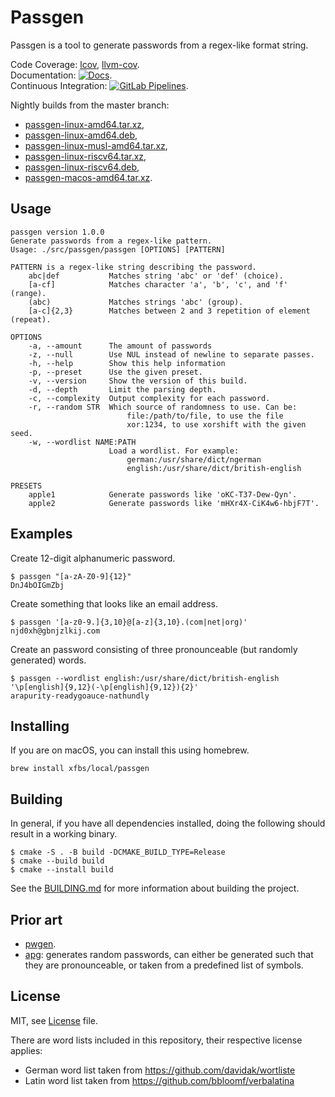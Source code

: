 # Passgen 

Passgen is a tool to generate passwords from a regex-like format string.

Code Coverage: [lcov](https://xfbs.gitlab.io/passgen/coverage/lcov), [llvm-cov](https://xfbs.gitlab.io/passgen/coverage/llvm-cov).  
Documentation: [![Docs](https://xfbs.gitlab.io/passgen/badges/docs.svg)](https://xfbs.gitlab.io/passgen/doxygen/index.html).  
Continuous Integration: [![GitLab Pipelines](https://gitlab.com/xfbs/passgen/badges/master/pipeline.svg)](https://gitlab.com/xfbs/passgen/pipelines).  

Nightly builds from the master branch:
  - [passgen-linux-amd64.tar.xz](https://xfbs.gitlab.io/passgen/nightly/passgen-linux-amd64.tar.xz),
  - [passgen-linux-amd64.deb](https://xfbs.gitlab.io/passgen/nightly/passgen-linux-amd64.deb),
  - [passgen-linux-musl-amd64.tar.xz](https://xfbs.gitlab.io/passgen/nightly/passgen-linux-musl-amd64.tar.xz),
  - [passgen-linux-riscv64.tar.xz](https://xfbs.gitlab.io/passgen/nightly/passgen-linux-riscv64.tar.xz),
  - [passgen-linux-riscv64.deb](https://xfbs.gitlab.io/passgen/nightly/passgen-linux-riscv64.deb),
  - [passgen-macos-amd64.tar.xz](https://xfbs.gitlab.io/passgen/nightly/passgen-macos-amd64.tar.xz).

## Usage

```
passgen version 1.0.0
Generate passwords from a regex-like pattern.
Usage: ./src/passgen/passgen [OPTIONS] [PATTERN]

PATTERN is a regex-like string describing the password.
    abc|def           Matches string 'abc' or 'def' (choice).
    [a-cf]            Matches character 'a', 'b', 'c', and 'f' (range).
    (abc)             Matches strings 'abc' (group).
    [a-c]{2,3}        Matches between 2 and 3 repetition of element (repeat).

OPTIONS
    -a, --amount      The amount of passwords
    -z, --null        Use NUL instead of newline to separate passes.
    -h, --help        Show this help information
    -p, --preset      Use the given preset.
    -v, --version     Show the version of this build.
    -d, --depth       Limit the parsing depth.
    -c, --complexity  Output complexity for each password.
    -r, --random STR  Which source of randomness to use. Can be:
                          file:/path/to/file, to use the file
                          xor:1234, to use xorshift with the given seed.
    -w, --wordlist NAME:PATH
                      Load a wordlist. For example:
                          german:/usr/share/dict/ngerman
                          english:/usr/share/dict/british-english

PRESETS
    apple1            Generate passwords like 'oKC-T37-Dew-Qyn'.
    apple2            Generate passwords like 'mHXr4X-CiK4w6-hbjF7T'.
```

## Examples

Create 12-digit alphanumeric password.

    $ passgen "[a-zA-Z0-9]{12}"
    DnJ4bOIGmZbj

Create something that looks like an email address.

    $ passgen '[a-z0-9.]{3,10}@[a-z]{3,10}.(com|net|org)'
    njd0xh@gbnjzlkij.com

Create an password consisting of three pronounceable (but randomly generated) words.

    $ passgen --wordlist english:/usr/share/dict/british-english '\p[english]{9,12}(-\p[english]{9,12}){2}'
    arapurity-readygoauce-nathundly

## Installing

If you are on macOS, you can install this using homebrew.

    brew install xfbs/local/passgen

## Building

In general, if you have all dependencies installed, doing the following should result in a working binary.

    $ cmake -S . -B build -DCMAKE_BUILD_TYPE=Release
    $ cmake --build build
    $ cmake --install build

See the [BUILDING.md](BUILDING.md) for more information about building the project.

## Prior art

* [pwgen](https://linux.die.net/man/1/pwgen).
* [apg](https://linux.die.net/man/1/apg): generates random passwords, can either be generated such that they are pronounceable, or taken from a predefined list of symbols.

## License

MIT, see [License](LICENSE) file.

There are word lists included in this repository, their respective license applies:

- German word list taken from <https://github.com/davidak/wortliste>
- Latin word list taken from <https://github.com/bbloomf/verbalatina>
